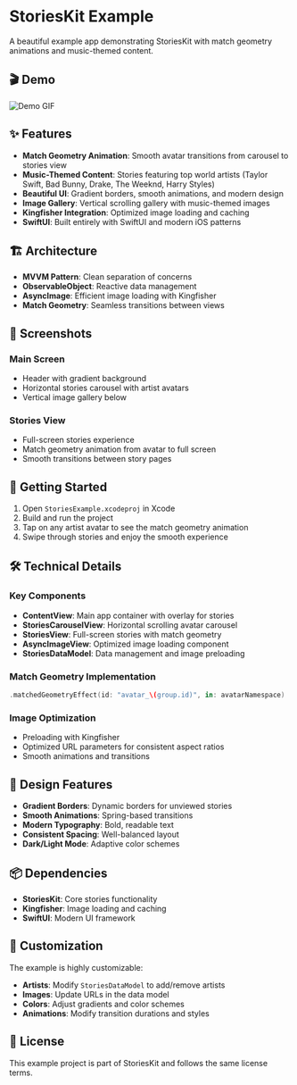 # StoriesKit Example

A beautiful example app demonstrating StoriesKit with match geometry animations and music-themed content.

## 🎬 Demo

![Demo GIF](./assets/demo.gif)

## ✨ Features

- **Match Geometry Animation**: Smooth avatar transitions from carousel to stories view
- **Music-Themed Content**: Stories featuring top world artists (Taylor Swift, Bad Bunny, Drake, The Weeknd, Harry Styles)
- **Beautiful UI**: Gradient borders, smooth animations, and modern design
- **Image Gallery**: Vertical scrolling gallery with music-themed images
- **Kingfisher Integration**: Optimized image loading and caching
- **SwiftUI**: Built entirely with SwiftUI and modern iOS patterns

## 🏗️ Architecture

- **MVVM Pattern**: Clean separation of concerns
- **ObservableObject**: Reactive data management
- **AsyncImage**: Efficient image loading with Kingfisher
- **Match Geometry**: Seamless transitions between views

## 📱 Screenshots

### Main Screen
- Header with gradient background
- Horizontal stories carousel with artist avatars
- Vertical image gallery below

### Stories View
- Full-screen stories experience
- Match geometry animation from avatar to full screen
- Smooth transitions between story pages

## 🚀 Getting Started

1. Open `StoriesExample.xcodeproj` in Xcode
2. Build and run the project
3. Tap on any artist avatar to see the match geometry animation
4. Swipe through stories and enjoy the smooth experience

## 🛠️ Technical Details

### Key Components

- **ContentView**: Main app container with overlay for stories
- **StoriesCarouselView**: Horizontal scrolling avatar carousel
- **StoriesView**: Full-screen stories with match geometry
- **AsyncImageView**: Optimized image loading component
- **StoriesDataModel**: Data management and image preloading

### Match Geometry Implementation

```swift
.matchedGeometryEffect(id: "avatar_\(group.id)", in: avatarNamespace)
```

### Image Optimization

- Preloading with Kingfisher
- Optimized URL parameters for consistent aspect ratios
- Smooth animations and transitions

## 🎨 Design Features

- **Gradient Borders**: Dynamic borders for unviewed stories
- **Smooth Animations**: Spring-based transitions
- **Modern Typography**: Bold, readable text
- **Consistent Spacing**: Well-balanced layout
- **Dark/Light Mode**: Adaptive color schemes

## 📦 Dependencies

- **StoriesKit**: Core stories functionality
- **Kingfisher**: Image loading and caching
- **SwiftUI**: Modern UI framework

## 🔧 Customization

The example is highly customizable:

- **Artists**: Modify `StoriesDataModel` to add/remove artists
- **Images**: Update URLs in the data model
- **Colors**: Adjust gradients and color schemes
- **Animations**: Modify transition durations and styles

## 📄 License

This example project is part of StoriesKit and follows the same license terms.
